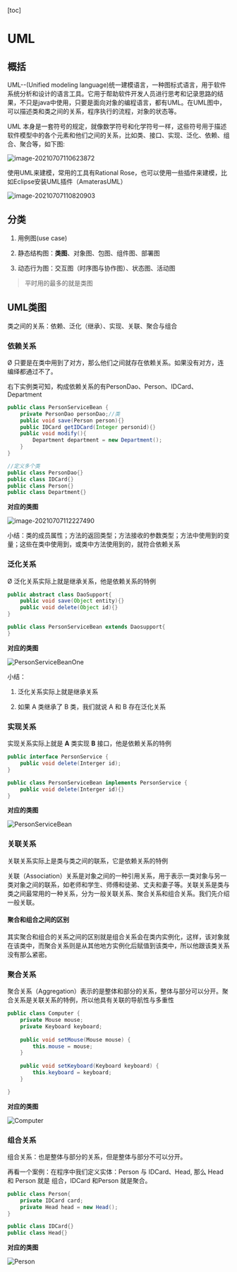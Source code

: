 [toc]

# UML

## 概括

UML--(Unified modeling language)统一建模语言，一种图标式语言，用于软件系统分析和设计的语言工具。它用于帮助软件开发人员进行思考和记录思路的结果，不只是java中使用，只要是面向对象的编程语言，都有UML。在UML图中，可以描述类和类之间的关系，程序执行的流程，对象的状态等。

UML 本身是一套符号的规定，就像数学符号和化学符号一样，这些符号用于描述软件模型中的各个元素和他们之间的关系，比如类、接口、实现、泛化、依赖、组合、聚合等，如下图:

![image-20210707110623872](/JavaBasic/设计模式/image-20210707110623872.png)

使用UML来建模，常用的工具有Rational Rose，也可以使用一些插件来建模，比如Eclipse安装UML插件（AmaterasUML）

![image-20210707110820903](/JavaBasic/设计模式/image-20210707110820903-1627019639189.png)

## 分类

1)    用例图(use case)

2)    静态结构图：**类图**、对象图、包图、组件图、部署图

3)    动态行为图：交互图（时序图与协作图）、状态图、活动图

> 平时用的最多的就是类图

## UML类图

类之间的关系：依赖、泛化（继承）、实现、关联、聚合与组合

### 依赖关系

Ø 只要是在类中用到了对方，那么他们之间就存在依赖关系。如果没有对方，连编绎都通过不了。

右下实例类可知，构成依赖关系的有PersonDao、Person、IDCard、Department

```java
public class PersonServiceBean { 
    private PersonDao personDao;//类
    public void save(Person person){}
    public IDCard getIDCard(Integer personid){} 
    public void modify(){
    	Department department = new Department();
	}
}

//定义多个类
public class PersonDao{} 
public class IDCard{} 
public class Person{} 
public class Department{}
```

**对应的类图**

![image-20210707112227490](/JavaBasic/设计模式/image-20210707112227490.png)

小结：类的成员属性；方法的返回类型；方法接收的参数类型；方法中使用到的变量；这些在类中使用到，或类中方法使用到的，就符合依赖关系

### 泛化关系

Ø 泛化关系实际上就是继承关系，他是依赖关系的特例

```java
public abstract class DaoSupport{ 
    public void save(Object entity){}
	public void delete(Object id){}
}

public class PersonServiceBean extends Daosupport{
}
```

**对应的类图**

![PersonServiceBeanOne](/JavaBasic/设计模式/PersonServiceBeanOne.png)

小结：

1)    泛化关系实际上就是继承关系

2)    如果 A 类继承了 B 类，我们就说 A 和 B 存在泛化关系

### 实现关系

实现关系实际上就是 **A** 类实现 **B** 接口，他是依赖关系的特例

```java
public interface PersonService { 
    public void delete(Interger id);
}

public class PersonServiceBean implements PersonService { 
    public void delete(Interger id){}
}

```

**对应的类图**

![PersonServiceBean](/JavaBasic/设计模式/PersonServiceBean-1627019712662.png)

### 关联关系

关联关系实际上是类与类之间的联系，它是依赖关系的特例

关联（Association）关系是对象之间的一种引用关系，用于表示一类对象与另一类对象之间的联系，如老师和学生、师傅和徒弟、丈夫和妻子等。关联关系是类与类之间最常用的一种关系，分为一般关联关系、聚合关系和组合关系。我们先介绍一般关联。

#### 聚合和组合之间的区别

其实聚合和组合的关系之间的区别就是组合关系会在类内实例化，这样，该对象就在该类中，而聚合关系则是从其他地方实例化后赋值到该类中，所以他跟该类关系没有那么紧密。

### 聚合关系

聚合关系（Aggregation）表示的是整体和部分的关系，整体与部分可以分开。聚合关系是关联关系的特例，所以他具有关联的导航性与多重性

```java
public class Computer {        
    private Mouse mouse;
    private Keyboard keyboard;
    
    public void setMouse(Mouse mouse) {
        this.mouse = mouse;
    }
    
    public void setKeyboard(Keyboard keyboard) {
        this.keyboard = keyboard;
    }

}
```

**对应的类图**

![Computer](/JavaBasic/设计模式/Computer.png)

### 组合关系

组合关系：也是整体与部分的关系，但是整体与部分不可以分开。

再看一个案例：在程序中我们定义实体：Person 与 IDCard、Head, 那么 Head 和 Person 就是 组合，IDCard 和Person 就是聚合。

```java
public class Person{ 
    private IDCard card;
	private Head head = new Head();
}

public class IDCard{}
public class Head{}

```

**对应的类图**

![Person](/JavaBasic/设计模式/Person.png)
